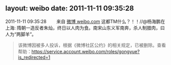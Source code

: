 layout: weibo
date: 2011-11-11 09:35:28
---
2011-11-11 09:35:28  &nbsp;&nbsp;&nbsp;&nbsp;&nbsp;&nbsp; 来自 <a href="http://weibo.com/" rel="nofollow">微博 weibo.com</a>
这都TM什么？！！//@杨海鹏在上海: 隋朝一造反者朱灿，终日以人肉为食。南宋山东义军南奔，杀人制腊肉，曰人为“两脚羊”。
>  该微博因被多人投诉，根据《微博社区公约》的相关规定，已被删除。查看帮助：https://service.account.weibo.com/roles/gongyue?is_redirected=1
